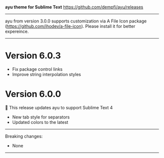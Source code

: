**ayu theme for Sublime Text**
https://github.com/dempfi/ayu/releases

---

ayu from version 3.0.0 supports customization via A File Icon package
(https://github.com/ihodev/a-file-icon). Please install it for better expereince.

---

# Version 6.0.3
- Fix package control links
- Improve string interpolation styles

# Version 6.0.0

🎉 This release updates ayu to support Sublime Text 4

- New tab style for separators
- Updated colors to the latest

---

Breaking changes:

- None

---
